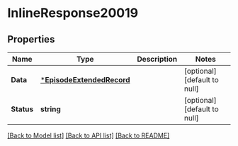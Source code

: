 # InlineResponse20019

## Properties
Name | Type | Description | Notes
------------ | ------------- | ------------- | -------------
**Data** | [***EpisodeExtendedRecord**](EpisodeExtendedRecord.md) |  | [optional] [default to null]
**Status** | **string** |  | [optional] [default to null]

[[Back to Model list]](../README.md#documentation-for-models) [[Back to API list]](../README.md#documentation-for-api-endpoints) [[Back to README]](../README.md)

